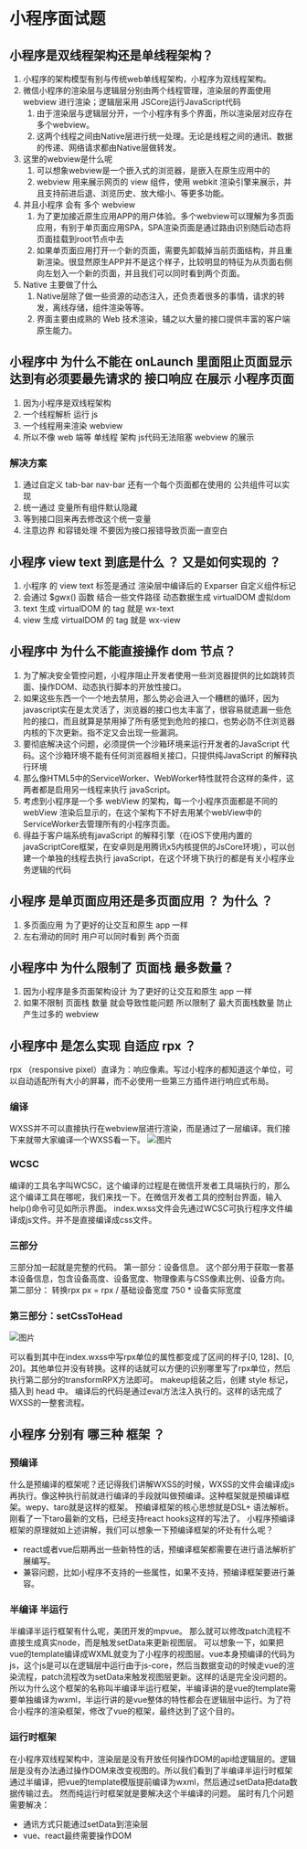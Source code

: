 
# 小程序面试题

## 小程序是双线程架构还是单线程架构？

1. 小程序的架构模型有别与传统web单线程架构，小程序为双线程架构。
2. 微信小程序的渲染层与逻辑层分别由两个线程管理，渲染层的界面使用 webview 进行渲染；逻辑层采用 JSCore运行JavaScript代码
    1. 由于渲染层与逻辑层分开，一个小程序有多个界面，所以渲染层对应存在多个webview。
    2. 这两个线程之间由Native层进行统一处理。无论是线程之间的通讯、数据的传递、网络请求都由Native层做转发。
3. 这里的webview是什么呢
    1. 可以想象webview是一个嵌入式的浏览器，是嵌入在原生应用中的
    2. webview 用来展示网页的 view 组件，使用 webkit 渲染引擎来展示，并且支持前进后退、浏览历史、放大缩小、等更多功能。
4. 并且小程序 会有 多个 webview
    1. 为了更加接近原生应用APP的用户体验。多个webview可以理解为多页面应用，有别于单页面应用SPA，SPA渲染页面是通过路由识别随后动态将页面挂载到root节点中去
    2. 如果单页面应用打开一个新的页面，需要先卸载掉当前页面结构，并且重新渲染。很显然原生APP并不是这个样子，比较明显的特征为从页面右侧向左划入一个新的页面，并且我们可以同时看到两个页面。
5. Native 主要做了什么
    1. Native层除了做一些资源的动态注入，还负责着很多的事情，请求的转发，离线存储，组件渲染等等。
    2. 界面主要由成熟的 Web 技术渲染，辅之以大量的接口提供丰富的客户端原生能力。

## 小程序中 为什么不能在 onLaunch 里面阻止页面显示 达到有必须要最先请求的 接口响应 在展示 小程序页面

1. 因为小程序是双线程架构
2. 一个线程解析 运行 js
3. 一个线程用来渲染 webview
4. 所以不像 web 端等 单线程 架构 js代码无法阻塞 webview 的展示

### 解决方案

1. 通过自定义 tab-bar  nav-bar 还有一个每个页面都在使用的 公共组件可以实现
2. 统一通过 变量所有组件默认隐藏
3. 等到接口回来再去修改这个统一变量
4. 注意边界 和容错处理 不要因为接口报错导致页面一直空白

## 小程序 view text 到底是什么 ？ 又是如何实现的 ？

1. 小程序 的 view text 标签是通过  渲染层中编译后的 Exparser 自定义组件标记
2. 会通过 $gwx() 函数 结合一些文件路径 动态数据生成 virtualDOM 虚拟dom
3. text 生成 virtualDOM   的 tag 就是 wx-text
4. view 生成 virtualDOM   的 tag 就是 wx-view

## 小程序中 为什么不能直接操作 dom 节点？

1. 为了解决安全管控问题，小程序阻止开发者使用一些浏览器提供的比如跳转页面、操作DOM、动态执行脚本的开放性接口。
2. 如果这些东西一个一个地去禁用，那么势必会进入一个糟糕的循环，因为javascript实在是太灵活了，浏览器的接口也太丰富了，很容易就遗漏一些危险的接口，而且就算是禁用掉了所有感觉到危险的接口，也势必防不住浏览器内核的下次更新。指不定又会出现一些漏洞。
3. 要彻底解决这个问题，必须提供一个沙箱环境来运行开发者的JavaScript 代码。这个沙箱环境不能有任何浏览器相关接口，只提供纯JavaScript 的解释执行环境
4. 那么像HTML5中的ServiceWorker、WebWorker特性就符合这样的条件，这两者都是启用另一线程来执行 javaScript。
5. 考虑到小程序是一个多 webView 的架构，每一个小程序页面都是不同的webView 渲染后显示的，在这个架构下不好去用某个webView中的ServiceWorker去管理所有的小程序页面。
6. 得益于客户端系统有javaScript 的解释引擎（在iOS下使用内置的 javaScriptCore框架，在安卓则是用腾讯x5内核提供的JsCore环境），可以创建一个单独的线程去执行 javaScript，在这个环境下执行的都是有关小程序业务逻辑的代码

## 小程序 是单页面应用还是多页面应用 ？  为什么 ？

1. 多页面应用  为了更好的让交互和原生 app 一样
2. 左右滑动的同时 用户可以同时看到 两个页面

## 小程序中 为什么限制了 页面栈 最多数量？

1. 因为小程序是多页面架构设计 为了更好的让交互和原生 app 一样
2. 如果不限制 页面栈 数量 就会导致性能问题 所以限制了 最大页面栈数量 防止产生过多的 webview

## 小程序中 是怎么实现 自适应 rpx  ？

rpx （responsive pixel）直译为：响应像素。写过小程序的都知道这个单位，可以自动适配所有大小的屏幕，而不必使用一些第三方插件进行响应式布局。

### 编译

WXSS并不可以直接执行在webview层进行渲染，而是通过了一层编译。我们接下来就带大家编译一个WXSS看一下。
![图片](../../assets/westore/rpx.webp)

### WCSC

编译的工具名字叫WCSC，这个编译的过程是在微信开发者工具端执行的，那么这个编译工具在哪呢，我们来找一下。在微信开发者工具的控制台界面，输入help()命令可见如所示界面。
index.wxss文件会先通过WCSC可执行程序文件编译成js文件。并不是直接编译成css文件。

### 三部分

三部分加一起就是完整的代码。
第一部分：设备信息。
这个部分用于获取一套基本设备信息，包含设备高度、设备宽度、物理像素与CSS像素比例、设备方向。
第二部分： 转换rpx
px = rpx / 基础设备宽度 750 * 设备实际宽度

### 第三部分：setCssToHead

![图片](../../assets/westore/setCssToHead.png)

可以看到其中在index.wxss中写rpx单位的属性都变成了区间的样子[0, 128]、[0, 20]。其他单位并没有转换。这样的话就可以方便的识别哪里写了rpx单位，然后执行第二部分的transformRPX方法即可。
makeup组装之后，创建 style 标记，插入到 head 中。
编译后的代码是通过eval方法注入执行的。这样的话完成了WXSS的一整套流程。

## 小程序 分别有 哪三种 框架 ？

### 预编译

什么是预编译的框架呢？还记得我们讲解WXSS的时候，WXSS的文件会编译成js再执行。像这种执行前就进行编译的手段就叫做预编译。这种框架就是预编译框架。wepy、taro就是这样的框架。
预编译框架的核心思想就是DSL+ 语法解析。刚看了一下taro最新的文档，已经支持react hooks这样的写法了。
小程序预编译框架的原理就如上述讲解，我们可以想象一下预编译框架的坏处有什么呢？

* react或者vue后期再出一些新特性的话，预编译框架都需要在进行语法解析扩展编写。
* 兼容问题，比如小程序不支持的一些属性，如果不支持，预编译框架要进行兼容。

### 半编译 半运行

半编译半运行框架有什么呢，美团开发的mpvue。
那么就可以修改patch流程不直接生成真实node，而是触发setData来更新视图层。
可以想象一下，如果把vue的template编译成WXML就变为了小程序的视图层。vue本身预编译的代码为js，这个js是可以在逻辑层中运行由于js-core，然后当数据变动的时候走vue的渲染流程，patch流程改为setData来触发视图层更新。这样的话是完全没问题的。
所以为什么这个框架的名称叫半编译半运行框架，半编译讲的是vue的template需要单独编译为wxml，半运行讲的是vue整体的特性都会在逻辑层中运行。为了符合小程序的渲染框架，修改了vue的框架，最终达到了这个目的。

### 运行时框架

在小程序双线程架构中，渲染层是没有开放任何操作DOM的api给逻辑层的。逻辑层是没有办法通过操作DOM来改变视图的。所以我们看到了半编译半运行时框架通过半编译，把vue的template模版提前编译为wxml，然后通过setData把data数据传输过去。
然而纯运行时框架就是要解决这个半编译的问题。
届时有几个问题需要解决：

* 通讯方式只能通过setData到渲染层
* vue、react最终需要操作DOM
